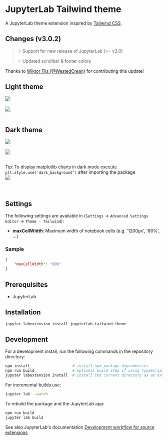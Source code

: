 # JupyterLab Tailwind theme

A JupyterLab theme extension inspired by [Tailwind CSS](https://tailwindcss.com/).

## Changes (v3.0.2)
> ✨ Support for new release of JupyterLab (>= v3.0)

> ✨ Updated scrollbar & footer colors

Thanks to [Wiktor Flis (@WestedCrean)](https://github.com/WestedCrean) for contributing this update!

## Light theme
![](style/images/jupyterlab-tailwind-launcher-screen-light.png)
</br>
</br>
![](style/images/jupyterlab-tailwind-notebook-example-light.png)
</br>
</br>
## Dark theme
![](style/images/jupyterlab-tailwind-launcher-screen-dark.png)
</br>
</br>
![](style/images/jupyterlab-tailwind-notebook-example-dark.png)
</br>
</br>

Tip: To display matplotlib charts in dark mode execute `plt.style.use('dark_background')` after importing the package
</br>
![](style/images/matplotlib-tip-dark.png)
</br>
</br>
</br>

## Settings
The following settings are available in (`Settings` -> `Advanced Settings Editor` -> `Theme - Tailwind`):
- **maxCellWidth**: Maximum width of notebook cells (e.g. '1200px', '80%', ...)
### Sample
```json
{
    "maxCellWidth": "80%"
}
```

## Prerequisites

* JupyterLab

## Installation

```bash
jupyter labextension install jupyterlab-tailwind-theme
```

## Development

For a development install, run the following commands in the repository directory:

```bash
npm install                   # install npm package dependencies
npm run build                 # optional build step if using TypeScript, babel, etc.
jupyter labextension install  # install the current directory as an extension
```

For incremental builds use:
```bash
jupyter lab --watch
```

To rebuild the package and the JupyterLab app:

```bash
npm run build
jupyter lab build
```

See also JupyterLab's documentation [Development workflow for source extensions](https://jupyterlab.readthedocs.io/en/stable/extension/extension_dev.html#development-workflow-for-source-extensions)
